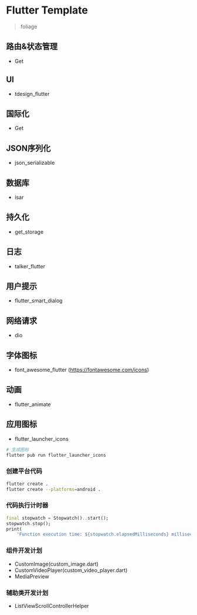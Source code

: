 # Flutter Template
> foliage

## 路由&状态管理
- Get

## UI
- tdesign_flutter

## 国际化
- Get

## JSON序列化
- json_serializable

## 数据库
- isar

## 持久化
- get_storage

## 日志
- talker_flutter

## 用户提示
- flutter_smart_dialog

## 网络请求
- dio

## 字体图标
- font_awesome_flutter (https://fontawesome.com/icons)

## 动画
- flutter_animate

## 应用图标
- flutter_launcher_icons
```bash
# 生成图标
flutter pub run flutter_launcher_icons
```

### 创建平台代码
```bash
flutter create .
flutter create --platforms=android .
```

### 代码执行计时器
```dart
final stopwatch = Stopwatch()..start();
stopwatch.stop();
print(
    'Function execution time: ${stopwatch.elapsedMilliseconds} milliseconds');
```




### 组件开发计划
- CustomImage(custom_image.dart)
- CustomVideoPlayer(custom_video_player.dart)
- MediaPreview

### 辅助类开发计划
- ListViewScrollControllerHelper